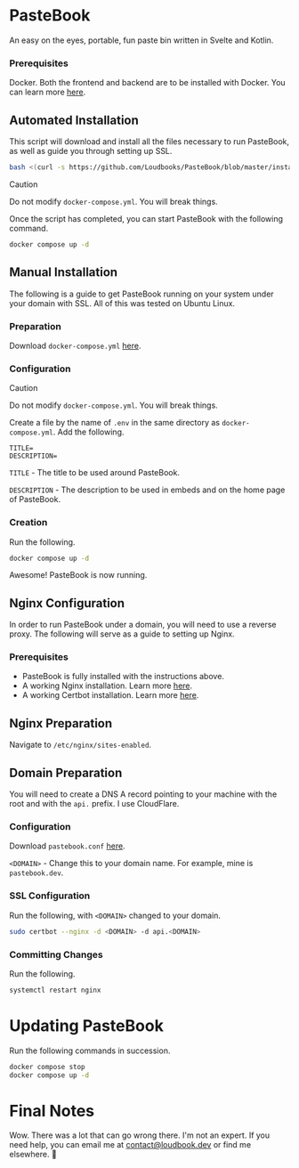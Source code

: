 # PasteBook 
An easy on the eyes, portable, fun paste bin written in Svelte and Kotlin.

### Prerequisites
Docker. Both the frontend and backend are to be installed with Docker. You can learn more [here](https://www.docker.com).

## Automated Installation
This script will download and install all the files necessary to run PasteBook, as well as guide you through setting up SSL.
```bash
bash <(curl -s https://github.com/Loudbooks/PasteBook/blob/master/install.sh)
```

> [!CAUTION]
> Do not modify `docker-compose.yml`. You will break things.

Once the script has completed, you can start PasteBook with the following command.
```bash
docker compose up -d
```

## Manual Installation
The following is a guide to get PasteBook running on your system under your domain with SSL. All of this was tested on Ubuntu Linux.

### Preparation
Download `docker-compose.yml` [here](https://github.com/Loudbooks/PasteBook/blob/master/docker-compose.yml).

### Configuration
> [!CAUTION]
> Do not modify `docker-compose.yml`. You will break things.

Create a file by the name of `.env` in the same directory as `docker-compose.yml`. Add the following.
```env
TITLE=
DESCRIPTION=
```

`TITLE` - The title to be used around PasteBook.

`DESCRIPTION` - The description to be used in embeds and on the home page of PasteBook.

### Creation
Run the following.
```bash
docker compose up -d
```

Awesome! PasteBook is now running.

## Nginx Configuration
In order to run PasteBook under a domain, you will need to use a reverse proxy. The following will serve as a guide to setting up Nginx.

### Prerequisites
- PasteBook is fully installed with the instructions above.
- A working Nginx installation. Learn more [here](https://nginx.org/en/linux_packages.html#instructions).
- A working Certbot installation. Learn more [here](https://certbot.eff.org/instructions?ws=nginx&os=snap).
## Nginx Preparation
Navigate to `/etc/nginx/sites-enabled`.

## Domain Preparation
You will need to create a DNS A record pointing to your machine with the root and with the `api.` prefix. I use CloudFlare.

### Configuration 
Download `pastebook.conf` [here](https://github.com/Loudbooks/PasteBook/blob/master/pastebook.conf).

`<DOMAIN>` - Change this to your domain name. For example, mine is `pastebook.dev`.

### SSL Configuration
Run the following, with `<DOMAIN>` changed to your domain.
```bash
sudo certbot --nginx -d <DOMAIN> -d api.<DOMAIN>
```

### Committing Changes
Run the following.
```bash
systemctl restart nginx
```

# Updating PasteBook
Run the following commands in succession.
```bash
docker compose stop
docker compose up -d
```

# Final Notes
Wow. There was a lot that can go wrong there. I'm not an expert. If you need help, you can email me at contact@loudbook.dev or find me elsewhere.
💜
